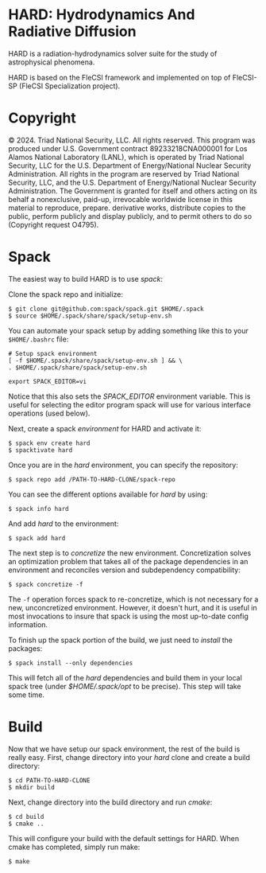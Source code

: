 # HARD: Hydrodynamics And Radiative Diffusion

HARD is a radiation-hydrodynamics solver suite for the study of astrophysical phenomena.

HARD is based on the FleCSI framework and implemented on top of FleCSI-SP (FleCSI Specialization project).

# Copyright
© 2024. Triad National Security, LLC. All rights reserved.
This program was produced under U.S. Government contract 89233218CNA000001 for Los Alamos National Laboratory (LANL), which is operated by Triad National Security, LLC for the U.S. Department of Energy/National Nuclear Security Administration. All rights in the program are reserved by Triad National Security, LLC, and the U.S. Department of Energy/National Nuclear Security Administration. The Government is granted for itself and others acting on its behalf a nonexclusive, paid-up, irrevocable worldwide license in this material to reproduce, prepare. derivative works, distribute copies to the public, perform publicly and display publicly, and to permit others to do so (Copyright request O4795).

# Spack

The easiest way to build HARD is to use *spack*:

Clone the spack repo and initialize:
```
$ git clone git@github.com:spack/spack.git $HOME/.spack
$ source $HOME/.spack/share/spack/setup-env.sh
```

You can automate your spack setup by adding something like this to your
`$HOME/.bashrc` file:
```
# Setup spack environment
[ -f $HOME/.spack/share/spack/setup-env.sh ] && \
. $HOME/.spack/share/spack/setup-env.sh

export SPACK_EDITOR=vi
```
Notice that this also sets the *SPACK_EDITOR* environment variable. This
is useful for selecting the editor program spack will use for various
interface operations (used below).

Next, create a spack *environment* for HARD and activate it:
```
$ spack env create hard
$ spacktivate hard
```
Once you are in the *hard* environment, you can specify the repository:
```
$ spack repo add /PATH-TO-HARD-CLONE/spack-repo
```
You can see the different options available for *hard* by using:
```
$ spack info hard
```
And add *hard* to the environment:
```
$ spack add hard
```
The next step is to *concretize* the
new environment. Concretization solves an optimization problem that
takes all of the package dependencies in an environment and reconciles
version and subdependency compatibility:
```
$ spack concretize -f
```
The `-f` operation forces spack to re-concretize, which is not necessary
for a new, unconcretized environment. However, it doesn't hurt, and it
is useful in most invocations to insure that spack is using the most
up-to-date config information.

To finish up the spack portion of the build, we just need to *install*
the packages:
```
$ spack install --only dependencies
```
This will fetch all of the *hard* dependencies and build them in your
local spack tree (under *$HOME/.spack/opt* to be precise). This step
will take some time.

# Build

Now that we have setup our spack environment, the rest of the build is
really easy. First, change directory into your *hard* clone and create
a build directory:
```
$ cd PATH-TO-HARD-CLONE
$ mkdir build
```
Next, change directory into the build directory and run *cmake*:
```
$ cd build
$ cmake ..
```
This will configure your build with the default settings for HARD.
When cmake has completed, simply run make:
```
$ make
```

<!-- vim: set tabstop=2 shiftwidth=2 expandtab fo=cqt tw=72 : -->
